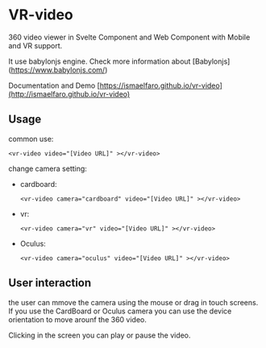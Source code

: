 # VR-video
360 video viewer in Svelte Component and Web Component with Mobile and VR support.

It use babylonjs engine. Check more information about  [Babylonjs] (https://www.babylonjs.com/)

Documentation and Demo [https://ismaelfaro.github.io/vr-video](http://ismaelfaro.github.io/vr-video)

## Usage

common use:

    <vr-video video="[Video URL]" ></vr-video>

change camera setting:

  * cardboard:

        <vr-video camera="cardboard" video="[Video URL]" ></vr-video>

  * vr:

        <vr-video camera="vr" video="[Video URL]" ></vr-video>

  * Oculus:

        <vr-video camera="oculus" video="[Video URL]" ></vr-video>

## User interaction
the user can mmove the camera using the mouse or drag in touch screens. If you use the CardBoard or Oculus camera you can use the device orientation to move arounf the 360 video.

Clicking in the screen you can play or pause the video.
